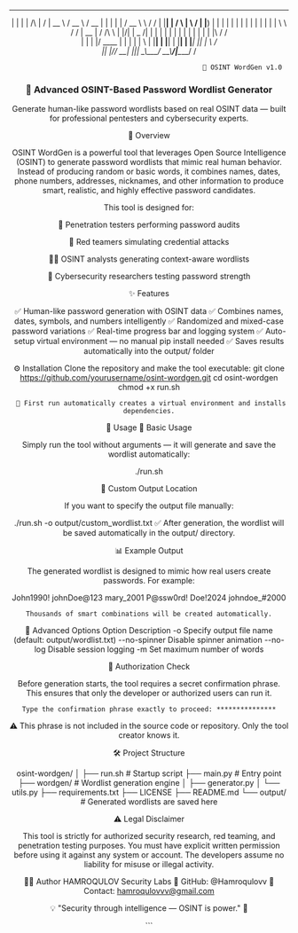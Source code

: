 <div align="center">




 _    _          __  __ _____   ____   ____  _    _ _      ______      __
| |  | |   /\   |  \/  |  __ \ / __ \ / __ \| |  | | |    / __ \ \    / /
| |__| |  /  \  | \  / | |__) | |  | | |  | | |  | | |   | |  | \ \  / / 
|  __  | / /\ \ | |\/| |  _  /| |  | | |  | | |  | | |   | |  | |\ \/ /  
| |  | |/ ____ \| |  | | | \ \| |__| | |__| | |__| | |___| |__| | \  /   
|_|  |_/_/    \_\_|  |_|_|  \_\\____/ \___\_\\____/|______\____/   \/    
                                                                         




                                                                         
                                                   🔐 OSINT WordGen v1.0

<h3>🧠 Advanced OSINT-Based Password Wordlist Generator</h3> <p>Generate human-like password wordlists based on real OSINT data — built for professional pentesters and cybersecurity experts.</p>


📌 Overview

OSINT WordGen is a powerful tool that leverages Open Source Intelligence (OSINT) to generate password wordlists that mimic real human behavior.
Instead of producing random or basic words, it combines names, dates, phone numbers, addresses, nicknames, and other information to produce smart, realistic, and highly effective password candidates.

This tool is designed for:

🔐 Penetration testers performing password audits

🧠 Red teamers simulating credential attacks

🕵️‍♂️ OSINT analysts generating context-aware wordlists

🧰 Cybersecurity researchers testing password strength

✨ Features

✅ Human-like password generation with OSINT data
✅ Combines names, dates, symbols, and numbers intelligently
✅ Randomized and mixed-case password variations
✅ Real-time progress bar and logging system
✅ Auto-setup virtual environment — no manual pip install needed
✅ Saves results automatically into the output/ folder

⚙️ Installation
Clone the repository and make the tool executable:
git clone https://github.com/yourusername/osint-wordgen.git
cd osint-wordgen
chmod +x run.sh
     
     🧠 First run automatically creates a virtual environment and installs dependencies.

🚀 Usage
🔧 Basic Usage

Simply run the tool without arguments — it will generate and save the wordlist automatically:

  ./run.sh

📁 Custom Output Location

If you want to specify the output file manually:

  ./run.sh -o output/custom_wordlist.txt
           ✅ After generation, the wordlist will be saved automatically in the output/ directory.

📊 Example Output

The generated wordlist is designed to mimic how real users create passwords.
For example:

John1990!
johnDoe@123
mary_2001
P@ssw0rd!
Doe!2024
johndoe_#2000
    
    Thousands of smart combinations will be created automatically.

🧪 Advanced Options
Option	Description
-o <file>	Specify output file name (default: output/wordlist.txt)
--no-spinner	Disable spinner animation
--no-log	Disable session logging
-m <number>	Set maximum number of words

🔐 Authorization Check

Before generation starts, the tool requires a secret confirmation phrase.
This ensures that only the developer or authorized users can run it.
    
    Type the confirmation phrase exactly to proceed: ***************

⚠️ This phrase is not included in the source code or repository.
Only the tool creator knows it.

🛠 Project Structure

osint-wordgen/
│
├── run.sh                 # Startup script
├── main.py               # Entry point
├── wordgen/              # Wordlist generation engine
│   ├── generator.py
│   └── utils.py
├── requirements.txt
├── LICENSE
├── README.md
└── output/               # Generated wordlists are saved here

⚠️ Legal Disclaimer

This tool is strictly for authorized security research, red teaming, and penetration testing purposes.
You must have explicit written permission before using it against any system or account.
The developers assume no liability for misuse or illegal activity.

🧑‍💻 Author
HAMROQULOV Security Labs
🔗 GitHub: @Hamroqulovv
📧 Contact: hamroqulovvv@gmail.com

<div align="center">

💡 "Security through intelligence — OSINT is power." 🔐

</div> ```